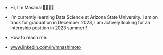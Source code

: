 - Hi, I’m Masana!👋🏼👋🏼
- I’m currently learning Data Science at Arizona State University. I am on track for graduation in December 2023, I am actively looking for an internship position in 2023 summer!!

- How to reach me:
- www.linkedin.com/in/mnashimoto


<!---
nmasana/nmasana is a ✨ special ✨ repository because its `README.md` (this file) appears on your GitHub profile.
You can click the Preview link to take a look at your changes.
--->

